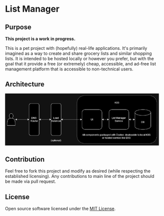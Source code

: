 # List Manager

## Purpose
**This project is a work in progress.**

This is a pet project with (hopefully) real-life applications. It's primarily imagined as a way to create and share
grocery lists and similar shopping lists. It is intended to be hosted locally or however you prefer, but with the goal
that it provide a free (or extremely) cheap, accessible, and ad-free list management platform that is accessible to 
non-technical users.

## Architecture
![simple-arch-v1.png](diagrams/simple-arch-v1.png)

## Contribution
Feel free to fork this project and modify as desired (while respecting the established licensing).
Any contributions to main line of the project should be made via pull request.

## License
Open source software licensed under the [MIT License](https://opensource.org/license/mit).